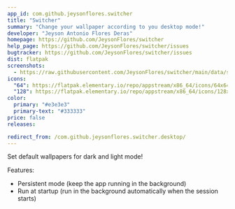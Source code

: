 ```yaml
---
app_id: com.github.jeysonflores.switcher
title: "Switcher"
summary: "Change your wallpaper according to you desktop mode!"
developer: "Jeyson Antonio Flores Deras"
homepage: https://github.com/JeysonFlores/switcher
help_page: https://github.com/JeysonFlores/switcher/issues
bugtracker: https://github.com/JeysonFlores/switcher/issues
dist: flatpak
screenshots:
  - https://raw.githubusercontent.com/JeysonFlores/switcher/main/data/screenshots/screenshot-1.png
icons:
  "64": https://flatpak.elementary.io/repo/appstream/x86_64/icons/64x64/com.github.jeysonflores.switcher.png
  "128": https://flatpak.elementary.io/repo/appstream/x86_64/icons/128x128/com.github.jeysonflores.switcher.png
color:
  primary: "#e3e3e3"
  primary-text: "#333333"
price: false
releases:

redirect_from: /com.github.jeysonflores.switcher.desktop/
---
```


<p>Set default wallpapers for dark and light mode!</p>
<p>Features:</p>
<ul>
<li>Persistent mode (keep the app running in the background)</li>
<li>Run at startup (run in the background automatically when the session starts)</li>
</ul>